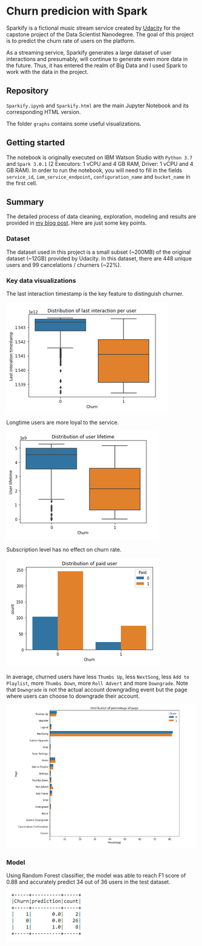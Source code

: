 # Churn predicion with Spark

Sparkify is a fictional music stream service created by [Udacity](https://www.udacity.com/) for the capstone project of the Data Scientist Nanodegree. The goal of this project is to predict the churn rate of users on the platform. 

As a streaming service, Sparkify generates a large dataset of user interactions and presumably, will continue to generate even more data in the future. Thus, it has entered the realm of Big Data and I used Spark to work with the data in the project.

## Repository

`Sparkify.ipynb` and `Sparkify.html` are the main Jupyter Notebook and its corresponding HTML version.

The folder `graphs` contains some useful visualizations.

## Getting started

The notebook is originally executed on IBM Watson Studio with `Python 3.7` and `Spark 3.0.1` (2 Executors: 1 vCPU and 4 GB RAM, Driver: 1 vCPU and 4 GB RAM). In order to run the notebook, you will need to fill in the fields `service_id`, `iam_service_endpoint`, `configuration_name` and `bucket_name` in the first cell.

## Summary

The detailed process of data cleaning, exploration, modeling and results are provided in [my blog post](https://minhtuan270820000.medium.com/churn-prediction-with-spark-e16d96bbf147). Here are just some key points.

### Dataset

The dataset used in this project is a small subset (~200MB) of the original dataset (~12GB) provided by Udacity. In this dataset, there are 448 unique users and 99 cancelations / churners (~22%).

### Key data visualizations

The last interaction timestamp is the key feature to distinguish churner.

![image](https://github.com/minhtuan2000/sparkify/blob/main/graphs/distribution_last_interation_user.png?raw=true)

Longtime users are more loyal to the service.

![image](https://github.com/minhtuan2000/sparkify/blob/main/graphs/distribution_user_lifetime.png?raw=true)

Subscription level has no effect on churn rate.

![image](https://github.com/minhtuan2000/sparkify/blob/main/graphs/distribution_user_level.png?raw=true)

In average, churned users have less `Thumbs Up`, less `NextSong`, less `Add to Playlist`, more `Thumbs Down`, more `Roll Advert` and more `Downgrade`. Note that `Downgrade` is not the actual account downgrading event but the page where users can choose to downgrade their account.

![image](https://github.com/minhtuan2000/sparkify/blob/main/graphs/distribution_page_percentage.png?raw=true)

### Model 

Using Random Forest classifier, the model was able to reach F1 score of 0.88 and accurately predict 34 out of 36 users in the test dataset.

![image](https://github.com/minhtuan2000/sparkify/blob/main/graphs/prediction.png?raw=true)

